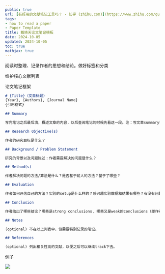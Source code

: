 ```yaml
---
public: true
url: [有好用的文献笔记工具吗？ - 知乎 (zhihu.com)](https://www.zhihu.com/question/21151769/answer/142802496)
tags:
- how to read a paper
- Paper Template
title: 戴晓天论文笔记模板
date: 2024-10-05
updated: 2024-10-05
toc: true
mathjax: true
---
```


阅读时整理、记录作者的思想和结论。做好标签和分类

维护核心文献列表

论文笔记框架

```markdown
# {Title}（文章标题）
{Year}, {Authors}, {Journal Name}
{引用格式}

## Summary

写完笔记之后最后填，概述文章的内容，以后查阅笔记的时候先看这一段。注：写文章summary切记需要通过自己的思考，用自己的语言描述。忌讳直接Ctrl + c原文。

## Research Objective(s)

作者的研究目标是什么？

## Background / Problem Statement

研究的背景以及问题陈述：作者需要解决的问题是什么？

## Method(s)

作者解决问题的方法/算法是什么？是否基于前人的方法？基于了哪些？

## Evaluation

作者如何评估自己的方法？实验的setup是什么样的？感兴趣实验数据和结果有哪些？有没有问题或者可以借鉴的地方？

## Conclusion

作者给出了哪些结论？哪些是strong conclusions, 哪些又是weak的conclusions（即作者并没有通过实验提供evidence，只在discussion中提到；或实验的数据并没有给出充分的evidence）?

## Notes

(optional) 不在以上列表中，但需要特别记录的笔记。

## References

(optional) 列出相关性高的文献，以便之后可以继续track下去。
```

例子

![](https://media.xiang578.com/daixiaotian-paper-note-example-20221014213827.png)

